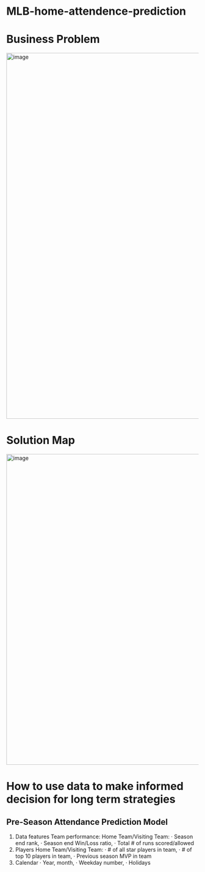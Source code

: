 # MLB-home-attendence-prediction

# Business Problem
<img width="956" alt="image" src="https://user-images.githubusercontent.com/92591719/231561203-4120b213-1cd5-4140-8d75-cb24bd5d05bd.png">

# Solution Map
<img width="812" alt="image" src="https://user-images.githubusercontent.com/92591719/231561421-7c1f9e6c-8370-4ea7-889e-30a48e7faff8.png">

# How to use data to make informed decision for long term strategies
## Pre-Season Attendance Prediction Model
1. Data features
Team performance: 
Home Team/Visiting Team:
  · Season end rank,
  · Season end Win/Loss ratio,
  · Total # of runs scored/allowed
2. Players
Home Team/Visiting Team:
  · # of all star players in team,
  · # of top 10 players in team,
  · Previous season MVP in team
3. Calendar
  · Year, month,
  · Weekday number, 
  · Holidays

